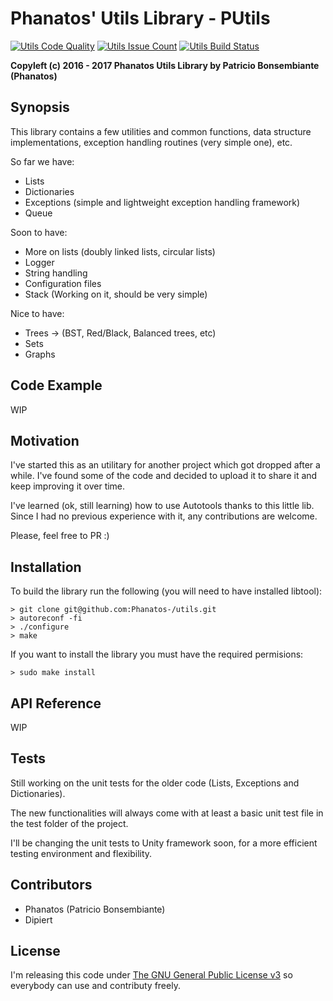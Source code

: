 # Phanatos' Utils Library - PUtils 
[![Utils Code Quality](https://codeclimate.com/github/Phanatos-/utils/badges/gpa.svg)](https://codeclimate.com/github/Phanatos-/utils)
[![Utils Issue Count](https://codeclimate.com/github/Phanatos-/utils/badges/issue_count.svg)](https://codeclimate.com/github/Phanatos-/utils)
[![Utils Build Status](https://travis-ci.org/Phanatos-/utils.svg?branch=master)](https://travis-ci.org/Phanatos-/utils)

__Copyleft (c) 2016 - 2017 Phanatos Utils Library by Patricio Bonsembiante (Phanatos)__

## Synopsis


This library contains a few utilities and common functions, data structure implementations, exception handling routines (very simple one), etc.

So far we have: 

* Lists
* Dictionaries 
* Exceptions (simple and lightweight exception handling framework) 
* Queue 

Soon to have:

* More on lists (doubly linked lists, circular lists) 
* Logger
* String handling
* Configuration files
* Stack (Working on it, should be very simple) 

Nice to have: 

* Trees -> (BST, Red/Black, Balanced trees, etc)
* Sets
* Graphs 


## Code Example

WIP

## Motivation

I've started this as an utilitary for another project which got dropped after a while. I've found some of the code and decided to upload it to share it and keep improving it over time. 

I've learned (ok, still learning) how to use Autotools thanks to this little lib. Since I had no previous experience with it, any contributions are welcome. 

Please, feel free to PR :)

## Installation


To build the library run the following (you will need to have installed libtool): 
    
    > git clone git@github.com:Phanatos-/utils.git
    > autoreconf -fi
    > ./configure
    > make 

If you want to install the library you must have the required permisions:

    > sudo make install

## API Reference

WIP

## Tests

Still working on the unit tests for the older code (Lists, Exceptions and Dictionaries).

The new functionalities will always come with at least a basic unit test file in the test folder of the project. 

I'll be changing the unit tests to Unity framework soon, for a more efficient testing environment and flexibility.

## Contributors

* Phanatos (Patricio Bonsembiante)
* Dipiert 

## License

I'm releasing this code under [The GNU General Public License v3](./COPYING) so everybody can use and contributy freely.
